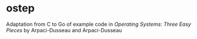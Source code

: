 # ostep
Adaptation from C to Go of example code in <em>Operating Systems: Three Easy Pieces</em> by Arpaci-Dusseau and Arpaci-Dusseau
